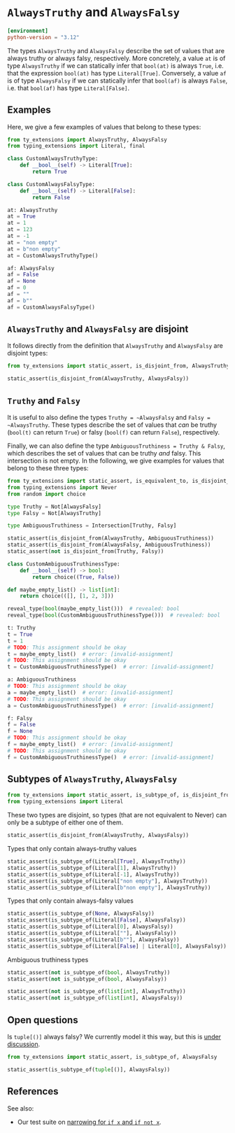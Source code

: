 # `AlwaysTruthy` and `AlwaysFalsy`

```toml
[environment]
python-version = "3.12"
```

The types `AlwaysTruthy` and `AlwaysFalsy` describe the set of values that are always truthy or
always falsy, respectively. More concretely, a value `at` is of type `AlwaysTruthy` if we can
statically infer that `bool(at)` is always `True`, i.e. that the expression `bool(at)` has type
`Literal[True]`. Conversely, a value `af` is of type `AlwaysFalsy` if we can statically infer that
`bool(af)` is always `False`, i.e. that `bool(af)` has type `Literal[False]`.

## Examples

Here, we give a few examples of values that belong to these types:

```py
from ty_extensions import AlwaysTruthy, AlwaysFalsy
from typing_extensions import Literal, final

class CustomAlwaysTruthyType:
    def __bool__(self) -> Literal[True]:
        return True

class CustomAlwaysFalsyType:
    def __bool__(self) -> Literal[False]:
        return False

at: AlwaysTruthy
at = True
at = 1
at = 123
at = -1
at = "non empty"
at = b"non empty"
at = CustomAlwaysTruthyType()

af: AlwaysFalsy
af = False
af = None
af = 0
af = ""
af = b""
af = CustomAlwaysFalsyType()
```

## `AlwaysTruthy` and `AlwaysFalsy` are disjoint

It follows directly from the definition that `AlwaysTruthy` and `AlwaysFalsy` are disjoint types:

```py
from ty_extensions import static_assert, is_disjoint_from, AlwaysTruthy, AlwaysFalsy

static_assert(is_disjoint_from(AlwaysTruthy, AlwaysFalsy))
```

## `Truthy` and `Falsy`

It is useful to also define the types `Truthy = ~AlwaysFalsy` and `Falsy = ~AlwaysTruthy`. These
types describe the set of values that *can* be truthy (`bool(t)` can return `True`) or falsy
(`bool(f)` can return `False`), respectively.

Finally, we can also define the type `AmbiguousTruthiness = Truthy & Falsy`, which describes the set
of values that can be truthy *and* falsy. This intersection is not empty. In the following, we give
examples for values that belong to these three types:

```py
from ty_extensions import static_assert, is_equivalent_to, is_disjoint_from, Not, Intersection, AlwaysTruthy, AlwaysFalsy
from typing_extensions import Never
from random import choice

type Truthy = Not[AlwaysFalsy]
type Falsy = Not[AlwaysTruthy]

type AmbiguousTruthiness = Intersection[Truthy, Falsy]

static_assert(is_disjoint_from(AlwaysTruthy, AmbiguousTruthiness))
static_assert(is_disjoint_from(AlwaysFalsy, AmbiguousTruthiness))
static_assert(not is_disjoint_from(Truthy, Falsy))

class CustomAmbiguousTruthinessType:
    def __bool__(self) -> bool:
        return choice((True, False))

def maybe_empty_list() -> list[int]:
    return choice(([], [1, 2, 3]))

reveal_type(bool(maybe_empty_list()))  # revealed: bool
reveal_type(bool(CustomAmbiguousTruthinessType()))  # revealed: bool

t: Truthy
t = True
t = 1
# TODO: This assignment should be okay
t = maybe_empty_list()  # error: [invalid-assignment]
# TODO: This assignment should be okay
t = CustomAmbiguousTruthinessType()  # error: [invalid-assignment]

a: AmbiguousTruthiness
# TODO: This assignment should be okay
a = maybe_empty_list()  # error: [invalid-assignment]
# TODO: This assignment should be okay
a = CustomAmbiguousTruthinessType()  # error: [invalid-assignment]

f: Falsy
f = False
f = None
# TODO: This assignment should be okay
f = maybe_empty_list()  # error: [invalid-assignment]
# TODO: This assignment should be okay
f = CustomAmbiguousTruthinessType()  # error: [invalid-assignment]
```

## Subtypes of `AlwaysTruthy`, `AlwaysFalsy`

```py
from ty_extensions import static_assert, is_subtype_of, is_disjoint_from, AlwaysTruthy, AlwaysFalsy
from typing_extensions import Literal
```

These two types are disjoint, so types (that are not equivalent to Never) can only be a subtype of
either one of them.

```py
static_assert(is_disjoint_from(AlwaysTruthy, AlwaysFalsy))
```

Types that only contain always-truthy values

```py
static_assert(is_subtype_of(Literal[True], AlwaysTruthy))
static_assert(is_subtype_of(Literal[1], AlwaysTruthy))
static_assert(is_subtype_of(Literal[-1], AlwaysTruthy))
static_assert(is_subtype_of(Literal["non empty"], AlwaysTruthy))
static_assert(is_subtype_of(Literal[b"non empty"], AlwaysTruthy))
```

Types that only contain always-falsy values

```py
static_assert(is_subtype_of(None, AlwaysFalsy))
static_assert(is_subtype_of(Literal[False], AlwaysFalsy))
static_assert(is_subtype_of(Literal[0], AlwaysFalsy))
static_assert(is_subtype_of(Literal[""], AlwaysFalsy))
static_assert(is_subtype_of(Literal[b""], AlwaysFalsy))
static_assert(is_subtype_of(Literal[False] | Literal[0], AlwaysFalsy))
```

Ambiguous truthiness types

```py
static_assert(not is_subtype_of(bool, AlwaysTruthy))
static_assert(not is_subtype_of(bool, AlwaysFalsy))

static_assert(not is_subtype_of(list[int], AlwaysTruthy))
static_assert(not is_subtype_of(list[int], AlwaysFalsy))
```

## Open questions

Is `tuple[()]` always falsy? We currently model it this way, but this is
[under discussion](https://github.com/astral-sh/ruff/issues/15528).

```py
from ty_extensions import static_assert, is_subtype_of, AlwaysFalsy

static_assert(is_subtype_of(tuple[()], AlwaysFalsy))
```

## References

See also:

- Our test suite on [narrowing for `if x` and `if not x`](../narrow/truthiness.md).
